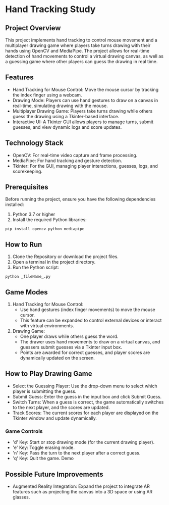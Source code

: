 # Hand Tracking Study

## Project Overview
This project implements hand tracking to control mouse movement and a multiplayer drawing game where players take turns drawing with their hands using OpenCV and MediaPipe. The project allows for real-time detection of hand movements to control a virtual drawing canvas, as well as a guessing game where other players can guess the drawing in real time.

## Features
- Hand Tracking for Mouse Control: Move the mouse cursor by tracking the index finger using a webcam.
- Drawing Mode: Players can use hand gestures to draw on a canvas in real-time, simulating drawing with the mouse.
- Multiplayer Drawing Game: Players take turns drawing while others guess the drawing using a Tkinter-based interface.
- Interactive UI: A Tkinter GUI allows players to manage turns, submit guesses, and view dynamic logs and score updates.

## Technology Stack
- OpenCV: For real-time video capture and frame processing.
- MediaPipe: For hand tracking and gesture detection.
- Tkinter: For the GUI, managing player interactions, guesses, logs, and scorekeeping.

## Prerequisites
Before running the project, ensure you have the following dependencies installed:
1. Python 3.7 or higher
2. Install the required Python libraries:
```
pip install opencv-python mediapipe
```

## How to Run
1. Clone the Repository or download the project files.
2. Open a terminal in the project directory.
3. Run the Python script:
```
python _fileName_.py
```
## Game Modes
1. Hand Tracking for Mouse Control:
   - Use hand gestures (index finger movements) to move the mouse cursor.
   - This feature can be expanded to control external devices or interact with virtual environments.
2. Drawing Game:
   - One player draws while others guess the word.
   - The drawer uses hand movements to draw on a virtual canvas, and guessers submit guesses via a Tkinter input box.
   - Points are awarded for correct guesses, and player scores are dynamically updated on the screen.

## How to Play Drawing Game
- Select the Guessing Player: Use the drop-down menu to select which player is submitting the guess.
- Submit Guess: Enter the guess in the input box and click Submit Guess.
- Switch Turns: When a guess is correct, the game automatically switches to the next player, and the scores are updated.
- Track Scores: The current scores for each player are displayed on the Tkinter window and update dynamically.
### Game Controls
- 'd' Key: Start or stop drawing mode (for the current drawing player).
- 'e' Key: Toggle erasing mode.
- 'n' Key: Pass the turn to the next player after a correct guess.
- 'q' Key: Quit the game.
Demo

## Possible Future Improvements
- Augmented Reality Integration: Expand the project to integrate AR features such as projecting the canvas into a 3D space or using AR glasses.
